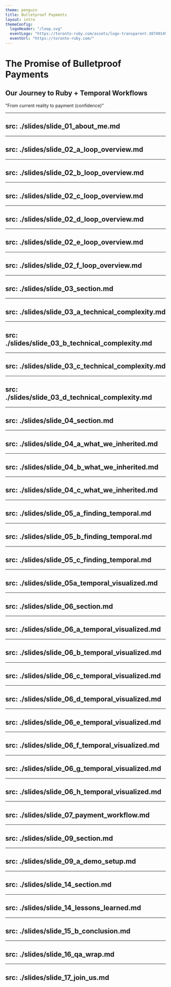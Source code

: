 ```yaml
---
theme: penguin
title: Bulletproof Payments
layout: intro
themeConfig:
  logoHeader: "/loop.svg"
  eventLogo: "https://toronto-ruby.com/assets/logo-transparent-38749149ba2ef2757562c163767f96a9d05df6d374ff9f910ddd70e4642366f0.png"
  eventUrl: "https://toronto-ruby.com/"  
---
```


# The Promise of Bulletproof Payments

## Our Journey to Ruby + Temporal Workflows

<div class="text-center pt-10 italic text-orange-400">
  "From current reality to payment (confidence)"
</div>

<!--
**Opening:**
Hi everyone, I'm [Your Name]. I've been writing Ruby for 15 years, and like many of you, I've had a love-hate relationship with this language and ecosystem.
**Personal Connection:**
Two months ago I had my first day at Loop Card. Guess what my onboarding task was? `bundle install`. Same errors I've been seeing for 15 years. Some things never change.
But here's what has changed: how we think about building reliable distributed systems. Today I want to share how we're using Temporal.io to solve real problems in Canadian fintech.
**What You'll Learn:**
In the next 30 minutes, I'll show you:
- What Loop Card is building and why it matters for Canadian businesses
- The technical challenges of multi-currency payment processing
- How Temporal workflows transformed our architecture
- Real code, real numbers, and live demonstrations

This isn't theoretical. Everything I'll show you is running in production, processing real money for real Canadian businesses. No toy examples, no contrived demos.

- Start with bundle install joke - universal Ruby developer experience
- Establish credibility (15 years experience) but stay humble
- Set clear expectations for the talk
- Emphasize practical, real-world focus
- Build anticipation for what's coming

## Timing: 90 seconds
-->

---
src: ./slides/slide_01_about_me.md
---

---
src: ./slides/slide_02_a_loop_overview.md
---

---
src: ./slides/slide_02_b_loop_overview.md
---

---
src: ./slides/slide_02_c_loop_overview.md
---

---
src: ./slides/slide_02_d_loop_overview.md
---

---
src: ./slides/slide_02_e_loop_overview.md
---

---
src: ./slides/slide_02_f_loop_overview.md
---

---
src: ./slides/slide_03_section.md
---

---
src: ./slides/slide_03_a_technical_complexity.md
---

---
src: ./slides/slide_03_b_technical_complexity.md
---

---
src: ./slides/slide_03_c_technical_complexity.md
---

---
src: ./slides/slide_03_d_technical_complexity.md
---

---
src: ./slides/slide_04_section.md
---

---
src: ./slides/slide_04_a_what_we_inherited.md
---

---
src: ./slides/slide_04_b_what_we_inherited.md
---

---
src: ./slides/slide_04_c_what_we_inherited.md
---

---
src: ./slides/slide_05_a_finding_temporal.md
---

---
src: ./slides/slide_05_b_finding_temporal.md
---

---
src: ./slides/slide_05_c_finding_temporal.md
---

---
src: ./slides/slide_05a_temporal_visualized.md
---

---
src: ./slides/slide_06_section.md
---

---
src: ./slides/slide_06_a_temporal_visualized.md
---

---
src: ./slides/slide_06_b_temporal_visualized.md
---

---
src: ./slides/slide_06_c_temporal_visualized.md
---

---
src: ./slides/slide_06_d_temporal_visualized.md
---

---
src: ./slides/slide_06_e_temporal_visualized.md
---

---
src: ./slides/slide_06_f_temporal_visualized.md
---

---
src: ./slides/slide_06_g_temporal_visualized.md
---

---
src: ./slides/slide_06_h_temporal_visualized.md
---

---
src: ./slides/slide_07_payment_workflow.md
---

---
src: ./slides/slide_09_section.md
---

--- 
src: ./slides/slide_09_a_demo_setup.md
---

---
src: ./slides/slide_14_section.md
---

---
src: ./slides/slide_14_lessons_learned.md
---

---
src: ./slides/slide_15_b_conclusion.md
---
    
---
src: ./slides/slide_16_qa_wrap.md
---

---
src: ./slides/slide_17_join_us.md
---